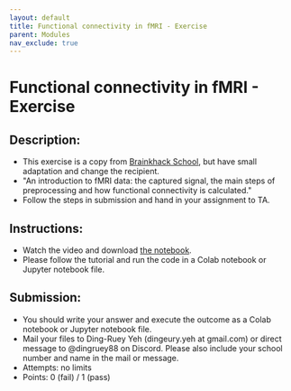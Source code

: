 ```yaml
---
layout: default
title: Functional connectivity in fMRI - Exercise
parent: Modules
nav_exclude: true
---
```


# Functional connectivity in fMRI - Exercise

## Description:

-	This exercise is a copy from [Brainkhack School](https://school.brainhackmtl.org/modules/fmri_connectivity/), but have small adaptation and change the recipient.
-	"An introduction to fMRI data: the captured signal, the main steps of preprocessing and how functional connectivity is calculated."
-	Follow the steps in submission and hand in your assignment to TA.

## Instructions:

-	Watch the video and download [the notebook](https://raw.githubusercontent.com/brainhackorg/school/master/content/en/modules/fmri_connectivity/BHS_fMRI_connectivity.ipynb).
-	Please follow the tutorial and run the code in a Colab notebook or Jupyter notebook file.


## Submission:

- You should write your answer and execute the outcome as a Colab notebook or Jupyter notebook file.
- Mail your files to Ding-Ruey Yeh (dingeury.yeh at gmail.com) or direct message to @dingruey88 on Discord. Please also include your school number and name in the mail or message.
- Attempts: no limits
- Points: 0 (fail) / 1 (pass)
